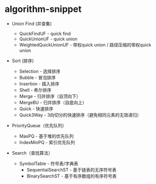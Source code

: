 # algorithm-snippet

* Union Find (并查集)
  * QuickFindUF - quick find
  * QuickUnionUF - quick union
  * WeightedQuickUnionUF - 带权quick union / 路径压缩的带权quick union

* Sort (排序)
  * Selection - 选择排序
  * Bubble - 冒泡排序
  * Insertion - 插入排序
  * Shell - 希尔排序
  * Merge - 归并排序（自顶向下）
  * MergeBU - 归并排序（自底向上）
  * Quick - 快速排序
  * Quick3Way - 3向切分的快速排序（避免相同元素的无效递归）

* PriorityQueue（优先队列）
  * MaxPQ - 基于堆的优先队列 
  * IndexMinPQ - 索引优先队列

* Search（查找算法）
  * SymbolTable - 符号表/字典表 
    * SequentialSearchST - 基于链表的无序符号表
    * BinarySearchST - 基于有序数组的有序符号表

